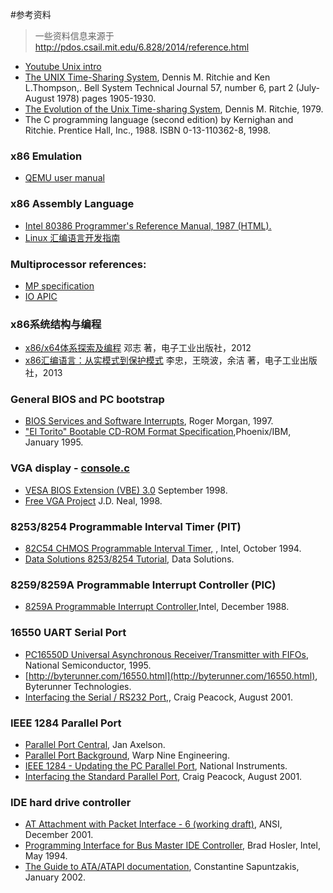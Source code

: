 #参考资料

> 一些资料信息来源于 http://pdos.csail.mit.edu/6.828/2014/reference.html


- [Youtube Unix intro](https://www.youtube.com/watch?v=tc4ROCJYbm0)
- [The UNIX Time-Sharing System](http://citeseer.ist.psu.edu/10962.html), Dennis M. Ritchie and Ken L.Thompson,. Bell System Technical Journal 57, number 6, part 2 (July-August 1978) pages 1905-1930. 
- [The Evolution of the Unix Time-sharing System](http://www.read.seas.harvard.edu/~kohler/class/aosref/ritchie84evolution.pdf), Dennis M. Ritchie, 1979.
- The C programming language (second edition) by Kernighan and Ritchie. Prentice Hall, Inc., 1988. ISBN 0-13-110362-8, 1998.

### x86 Emulation
- [QEMU user manual](http://wiki.qemu.org/Qemu-doc.html)
### x86 Assembly Language
- [Intel 80386 Programmer's Reference Manual, 1987 (HTML).](http://www.logix.cz/michal/doc/i386/)
- [Linux 汇编语言开发指南](http://www.ibm.com/developerworks/cn/linux/l-assembly/index.html)

### Multiprocessor references:
 - [MP specification](http://pdos.csail.mit.edu/6.828/2014/readings/ia32/MPspec.pdf)
 - [IO APIC](http://pdos.csail.mit.edu/6.828/2014/readings/ia32/ioapic.pdf)
 
### x86系统结构与编程
 - [x86/x64体系探索及编程](http://item.jd.com/11100249.html) 邓志 著，电子工业出版社，2012
 - [x86汇编语言：从实模式到保护模式](http://item.jd.com/11179005.html) 李忠，王晓波，余洁 著，电子工业出版社，2013

### General BIOS and PC bootstrap
 - [BIOS Services and Software Interrupts](http://www.htl-steyr.ac.at/~morg/pcinfo/hardware/interrupts/inte1at0.htm), Roger Morgan, 1997.
 - ["El Torito" Bootable CD-ROM Format Specification](http://pdos.csail.mit.edu/6.828/2014/readings/boot-cdrom.pdf),Phoenix/IBM, January 1995.
### VGA display - [console.c](https://github.com/chyyuu/ucore_lab/blob/master/labcodes/lab1/kern/driver/console.c)
 - [VESA BIOS Extension (VBE) 3.0](http://web.archive.org/web/20080302090304/http://www.vesa.org/public/VBE/vbe3.pdf) September 1998.
 - [Free VGA Project](http://www.osdever.net/FreeVGA/home.htm) J.D. Neal, 1998.

### 8253/8254 Programmable Interval Timer (PIT)
 - [82C54 CHMOS Programmable Interval Timer,](http://www.intel.com/design/archives/periphrl/docs/23124406.htm) , Intel, October 1994.
 - [Data Solutions 8253/8254 Tutorial](http://www.decisioncards.com/io/tutorials/8254_tut.html), Data Solutions.

### 8259/8259A Programmable Interrupt Controller (PIC)
 - [8259A Programmable Interrupt Controller](http://pdos.csail.mit.edu/6.828/2014/readings/hardware/8259A.pdf),Intel, December 1988. 
### 16550 UART Serial Port 
 - [PC16550D Universal Asynchronous Receiver/Transmitter with FIFOs](http://www.national.com/pf/PC/PC16550D.html), National Semiconductor, 1995.
 - [http://byterunner.com/16550.html](http://byterunner.com/16550.html), Byterunner Technologies.
 - [Interfacing the Serial / RS232 Port,](http://www.beyondlogic.org/serial/serial.htm), Craig Peacock, August 2001.
### IEEE 1284 Parallel Port 
 - [Parallel Port Central](http://www.lvr.com/parport.htm), Jan Axelson.
 - [Parallel Port Background](http://www.fapo.com/porthist.htm), Warp Nine Engineering.
 - [IEEE 1284 - Updating the PC Parallel Port](http://zone.ni.com/devzone/cda/tut/p/id/3466), National Instruments.
 - [Interfacing the Standard Parallel Port](http://www.beyondlogic.org/spp/parallel.htm), Craig Peacock, August 2001.
### IDE hard drive controller 
 - [AT Attachment with Packet Interface - 6 (working draft)](http://pdos.csail.mit.edu/6.828/2014/readings/hardware/ATA-d1410r3a.pdf), ANSI, December 2001.
 - [Programming Interface for Bus Master IDE Controller](http://pdos.csail.mit.edu/6.828/2014/readings/hardware/IDE-BusMaster.pdf), Brad Hosler, Intel, May 1994.
 - [The Guide to ATA/ATAPI documentation](http://suif.stanford.edu/~csapuntz/ide.html), Constantine Sapuntzakis, January 2002.

